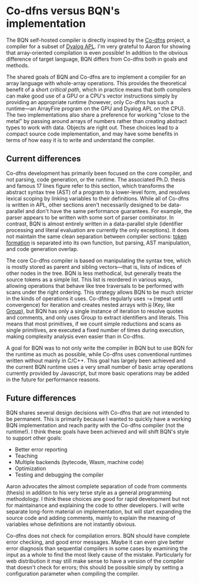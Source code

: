 # Co-dfns versus BQN's implementation

The BQN self-hosted compiler is directly inspired by the [Co-dfns](https://github.com/Co-dfns/Co-dfns) project, a compiler for a subset of [Dyalog APL](../doc/fromDyalog.md). I'm very grateful to Aaron for showing that array-oriented compilation is even possible! In addition to the obvious difference of target language, BQN differs from Co-dfns both in goals and methods.

The shared goals of BQN and Co-dfns are to implement a compiler for an array language with whole-array operations. This provides the theoretical benefit of a short *critical path*, which in practice means that both compilers can make good use of a GPU or a CPU's vector instructions simply by providing an appropriate runtime (however, only Co-dfns has such a runtime—an ArrayFire program on the GPU and Dyalog APL on the CPU). The two implementations also share a preference for working "close to the metal" by passing around arrays of numbers rather than creating abstract types to work with data. Objects are right out. These choices lead to a compact source code implementation, and may have some benefits in terms of how easy it is to write and understand the compiler.

## Current differences

Co-dfns development has primarily been focused on the core compiler, and not parsing, code generation, or the runtime. The associated Ph.D. thesis and famous 17 lines figure refer to this section, which transforms the abstract syntax tree (AST) of a program to a lower-level form, and resolves lexical scoping by linking variables to their definitions. While all of Co-dfns is written in APL, other sections aren't necessarily designed to be data-parallel and don't have the same performance guarantees. For example, the parser appears to be written with some sort of parser combinator. In contrast, BQN is almost entirely written in a data-parallel style (identifier processing and literal evaluation are currently the only exceptions). It does not maintain the same clean separation between compiler sections: [token formation](../spec/token.md) is separated into its own function, but parsing, AST manipulation, and code generation overlap.

The core Co-dfns compiler is based on manipulating the syntax tree, which is mostly stored as parent and sibling vectors—that is, lists of indices of other nodes in the tree. BQN is less methodical, but generally treats the source tokens as a simple list. This list is reordered in various ways, allowing operations that behave like tree traversals to be performed with scans under the right ordering. This strategy allows BQN to be much stricter in the kinds of operations it uses. Co-dfns regularly uses `⍣≡` (repeat until convergence) for iteration and creates nested arrays with `⌸` (Key, like [Group](../doc/group.md)), but BQN has only a single instance of iteration to resolve quotes and comments, and only uses Group to extract identifiers and literals. This means that most primitives, if we count simple reductions and scans as single primitives, are executed a fixed number of times during execution, making complexity analysis even easier than in Co-dfns.

A goal for BQN was to not only write the compiler in BQN but to use BQN for the runtime as much as possible, while Co-dfns uses conventional runtimes written without mainly in C/C++. This goal has largely been achieved and the current BQN runtime uses a very small number of basic array operations currently provided by Javascript, but more basic operations may be added in the future for performance reasons.

## Future differences

BQN shares several design decisions with Co-dfns that are not intended to be permanent. This is primarily because I wanted to quickly have a working BQN implementation and reach parity with the Co-dfns compiler (not the runtime!). I think these goals have been achieved and will shift BQN's style to support other goals:
- Better error reporting
- Teaching
- Multiple backends (bytecode, Wasm, machine code)
- Optimization
- Testing and debugging the compiler

Aaron advocates the almost complete separation of code from comments (thesis) in addition to his very terse style as a general programming methodology. I think these choices are good for rapid development but not for maintainance and explaining the code to other developers. I will write separate long-form material on implementation, but will start expanding the source code and adding comments, mainly to explain the meaning of variables whose definitions are not instantly obvious.

Co-dfns does not check for compilation errors. BQN should have complete error checking, and good error messages. Maybe it can even give better error diagnosis than sequential compilers in some cases by examining the input as a whole to find the most likely cause of the mistake. Particularly for web distribution it may still make sense to have a version of the compiler that doesn't check for errors; this should be possible simply by setting a configuration parameter when compiling the compiler.
